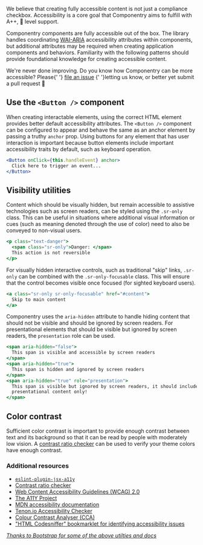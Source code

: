 We believe that creating fully accessible content is not just a compliance
checkbox. Accessibility is a core goal that Componentry aims to fulfill with
A++, 💯 level support.

Componentry components are fully accessible out of the box. The library handles
coordinating [WAI-ARIA][] accessibility attributes within components, but
additional attributes may be required when creating application components and
behaviors. Familiarity with the following patterns should provide foundational
knowledge for creating accessible content.

<Alert color="success">
  We're never done improving. Do you know how Componentry can be more
  accessible? Please{' '}
  <a href="https://github.com/crystal-ball/componentry/issues">file an issue</a>
  {' '}letting us know, or better yet submit a pull request 🎉
</Alert>

## Use the `<Button />` component

When creating interactable elements, using the correct HTML element provides
better default accessibility attributes. The `<Button />` component can be
configured to appear and behave the same as an anchor element by passing a
truthy `anchor` prop. Using buttons for any element that has user interaction is
important because button elements include important accessibility traits by
default, such as keyboard operation.

```jsx
<Button onClick={this.handleEvent} anchor>
  Click here to trigger an event...
</Button>
```

## Visibility utilities

Content which should be visually hidden, but remain accessible to assistive
technologies such as screen readers, can be styled using the `.sr-only` class.
This can be useful in situations where additional visual information or cues
(such as meaning denoted through the use of color) need to also be conveyed to
non-visual users.

```jsx
<p class="text-danger">
  <span class="sr-only">Danger: </span>
  This action is not reversible
</p>
```

For visually hidden interactive controls, such as traditional "skip" links,
`.sr-only` can be combined with the `.sr-only-focusable` class. This will ensure
that the control becomes visible once focused (for sighted keyboard users).

```jsx
<a class="sr-only sr-only-focusable" href="#content">
  Skip to main content
</a>
```

Componentry uses the `aria-hidden` attribute to handle hiding content that
should not be visible and should be ignored by screen readers. For
presentational elements that should be visible but ignored by screen readers,
the `presentation` role can be used.

```jsx
<span aria-hidden="false">
  This span is visible and accessible by screen readers
</span>
<span aria-hidden="true">
  This span is hidden and ignored by screen readers
</span>
<span aria-hidden="true" role="presentation">
  This span is visible but ignored by screen readers, it should include
  presentational content only!
</span>
```

## Color contrast

Sufficient color contrast is important to provide enough contrast between text
and its background so that it can be read by people with moderately low vision.
A [contrast ratio checker][contrast] can be used to verify your theme colors
have enough contrast.

### Additional resources

- [`eslint-plugin-jsx-a11y`][eslint]
- [Contrast ratio checker][contrast]
- [Web Content Accessibility Guidelines (WCAG) 2.0][wcag]
- [The A11Y Project][a11y-project]
- [MDN accessibility documentation][mdn-accessibility]
- [Tenon.io Accessibility Checker][tenon]
- [Colour Contrast Analyser (CCA)][cca]
- ["HTML Codesniffer" bookmarklet for identifying accessibility
  issues][codesniffer]

_[Thanks to Bootstrap for some of the above utilties and docs][bootstrap]_

<!-- Links -->

[bootstrap]: https://getbootstrap.com/docs/4.0/getting-started/accessibility/
[wai-aria]: https://www.w3.org/WAI/intro/aria
[contrast]: https://leaverou.github.io/contrast-ratio/
[eslint]: https://github.com/evcohen/eslint-plugin-jsx-a11y
[wcag]: https://www.w3.org/TR/WCAG20/
[a11y-project]: http://a11yproject.com/
[mdn-accessibility]: https://developer.mozilla.org/en-US/docs/Web/Accessibility
[tenon]: https://tenon.io/
[cca]: https://developer.paciellogroup.com/resources/contrastanalyser/
[codesniffer]: https://github.com/squizlabs/HTML_CodeSniffer
